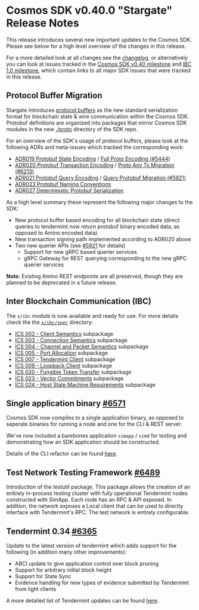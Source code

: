 # Cosmos SDK v0.40.0 "Stargate" Release Notes

This release introduces several new important updates to the Cosmos SDK. Please see below for a high level overview of the changes in this release.

For a more detailed look at all changes see the [changelog](https://github.com/cosmos/cosmos-sdk/blob/v0.40.x/CHANGELOG.md), or alternatively you can look at issues tracked in 
the [Cosmos SDK v0.40 milestone](https://github.com/cosmos/cosmos-sdk/milestone/25?closed=1) and [IBC 1.0 milestone](https://github.com/cosmos/cosmos-sdk/milestone/21?closed=1), which contain links to all major SDK issues that were tracked in this release.

## Protocol Buffer Migration

Stargate introduces [protocol buffers](https://developers.google.com/protocol-buffers) as the new standard serialization format for blockchain state & wire communication within the Cosmos SDK. Protobuf definitions are organized into packages that mirror Cosmos SDK modules in the new [./proto](https://github.com/cosmos/cosmos-sdk/tree/master/proto) directory of the SDK repo.

For an overview of the SDK's usage of protocol buffers, please look at the following ADRs and meta-issues which tracked the corresponding work:
- [ADR019 Protobuf State Encoding](https://github.com/cosmos/cosmos-sdk/blob/master/docs/architecture/adr-019-protobuf-state-encoding.md) / [Full Proto Encoding (#5444)](https://github.com/cosmos/cosmos-sdk/issues/5444)
- [ADR020 Protobuf Transaction Encoding](https://github.com/cosmos/cosmos-sdk/blob/master/docs/architecture/adr-020-protobuf-transaction-encoding.md) / [Proto Any Tx Migration (#6213)](https://github.com/cosmos/cosmos-sdk/issues/6213) 
- [ADR021 Protobuf Query Encoding](https://github.com/cosmos/cosmos-sdk/blob/master/docs/architecture/adr-021-protobuf-query-encoding.md) / [Query Protobuf Migration (#5921)](https://github.com/cosmos/cosmos-sdk/issues/5921)
- [ADR023 Protobuf Naming Conventions](https://github.com/cosmos/cosmos-sdk/blob/master/docs/architecture/adr-023-protobuf-naming.md)
- [ADR027 Deterministic Protobuf Serialization](https://github.com/cosmos/cosmos-sdk/blob/master/docs/architecture/adr-027-deterministic-protobuf-serialization.md)

As a high level summary these represent the following major changes to the SDK:
- New protocol buffer based encoding for all blockchain state (direct queries to tendermint now return protobuf binary encoded data, as opposed to Amino encoded data)
- New transaction signing path implemented according to ADR020 above
- Two new querier APIs (see [#5921](https://github.com/cosmos/cosmos-sdk/issues/5921) for details)
  - Support for new gRPC based querier services
  - gRPC Gateway for REST querying corresponding to the new gRPC querier services

**Note:** Existing Amino REST endpoints are all preserved, though they are planned to be deprecated in a future release.

## Inter Blockchain Communication (IBC)

The `x/ibc` module is now available and ready for use. For more details check the the  [`x/ibc/spec`](https://github.com/cosmos/tree/master/x/ibc/spec) directory:
* [ICS 002 - Client Semantics](https://github.com/cosmos/ics/tree/master/spec/ics-002-client-semantics) subpackage
* [ICS 003 - Connection Semantics](https://github.com/cosmos/ics/blob/master/spec/ics-003-connection-semantics) subpackage
* [ICS 004 - Channel and Packet Semantics](https://github.com/cosmos/ics/blob/master/spec/ics-004-channel-and-packet-semantics) subpackage
* [ICS 005 - Port Allocation](https://github.com/cosmos/ics/blob/master/spec/ics-005-port-allocation) subpackage
* [ICS 007 - Tendermint Client](https://github.com/cosmos/ics/blob/master/spec/ics-007-tendermint-client) subpackage
* [ICS 009 - Loopback Client](https://github.com/cosmos/ics/tree/master/spec/ics-009-loopback-client) subpackage
* [ICS 020 - Fungible Token Transfer](https://github.com/cosmos/ics/tree/master/spec/ics-020-fungible-token-transfer) subpackage
* [ICS 023 - Vector Commitments](https://github.com/cosmos/ics/tree/master/spec/ics-023-vector-commitments) subpackage
* [ICS 024 - Host State Machine Requirements](https://github.com/cosmos/ics/tree/master/spec/ics-024-host-requirements) subpackage



## Single application binary [#6571](https://github.com/cosmos/cosmos-sdk/pull/6571)

Cosmos SDK now compiles to a single application binary, as opposed to seperate binaries for running a node and one for the CLI & REST server.

We've now included a barebones application `simapp` / `simd` for testing and demonstrating how an SDK application should be constructed.

Details of the CLI refactor can be found [here](https://github.com/cosmos/cosmos-sdk/issues/6571).

## Test Network Testing Framework [#6489](https://github.com/cosmos/cosmos-sdk/pull/6489)

Introduction of the testutil package. This package allows the creation of an entirely in-process testing cluster with fully operational Tendermint nodes constructed with SimApp. Each node has an RPC & API exposed. In addition, the network exposes a Local client that can be used to directly interface with Tendermint's RPC. The test network is entirely configurable.

## Tendermint 0.34 [#6365](https://github.com/cosmos/cosmos-sdk/issues/6365)

Update to the latest version of tendermint which adds support for the following (in addition many other improvements):
- ABCI update to give application control over block pruning
- Support for arbitrary initial block height
- Support for State Sync
- Evidence handling for new types of evidence submitted by Tendermint from light clients

A more detailed list of Tendermint updates can be found [here](https://github.com/tendermint/tendermint/blob/master/CHANGELOG.md#v0340-rc4).
